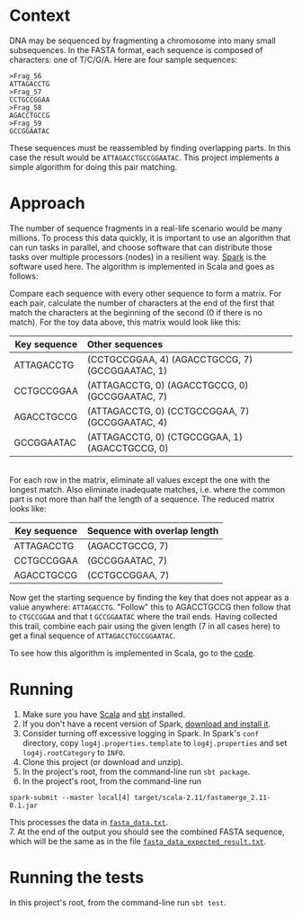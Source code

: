 Context
=======

DNA may be sequenced by fragmenting a chromosome into many small subsequences. In the FASTA format,
each sequence is composed of characters: one of T/C/G/A. Here are four sample sequences:

```
>Frag_56
ATTAGACCTG
>Frag_57
CCTGCCGGAA
>Frag_58
AGACCTGCCG
>Frag_59
GCCGGAATAC
```

These sequences must be reassembled by finding overlapping parts. 
In this case the result would be `ATTAGACCTGCCGGAATAC`.
This project implements a simple algorithm for doing this pair matching. 


Approach
========

The number of sequence fragments in a real-life scenario would be many millions. To process this data quickly, it
is important to use an algorithm that can run tasks in parallel, and choose software that can distribute
those tasks over multiple processors (nodes) in a resilient way. [Spark](http://spark.apache.org) is the
software used here. The algorithm is implemented in Scala and goes as follows:

Compare each sequence with every other sequence to form a matrix. For each pair, calculate the
number of characters at the end of the first that match the characters at the beginning of the
second (0 if there is no match). For the toy data above, this matrix would look like this:

| Key sequence   | Other sequences                                 |
| ------------   | :---------------------------------------------- |
| ATTAGACCTG     | (CCTGCCGGAA, 4) (AGACCTGCCG, 7) (GCCGGAATAC, 1) |
| CCTGCCGGAA     | (ATTAGACCTG, 0) (AGACCTGCCG, 0) (GCCGGAATAC, 7) |
| AGACCTGCCG     | (ATTAGACCTG, 0) (CCTGCCGGAA, 7) (GCCGGAATAC, 4) |
| GCCGGAATAC     | (ATTAGACCTG, 0) (CTGCCGGAA, 1) (AGACCTGCCG, 0)  |
<br> 
For each row in the matrix, eliminate all values except the one with the longest match.
Also eliminate inadequate matches, i.e. where the common part is not more than half the
length of a sequence. The reduced matrix looks like: 

| Key sequence   | Sequence with overlap length |
| ------------   | :----------------------------| 
|ATTAGACCTG      | (AGACCTGCCG, 7)              |
|CCTGCCGGAA      | (GCCGGAATAC, 7)              |
|AGACCTGCCG      | (CCTGCCGGAA, 7)              |
      
Now get the starting sequence by finding the key that does not appear as a value anywhere: `ATTAGACCTG`. 
"Follow" this to AGACCTGCCG then follow that to `CTGCCGGAA` and that t `GCCGGAATAC` 
where the trail ends. Having collected this trail, combine each pair using the given 
length (7 in all cases here) to get a final sequence of `ATTAGACCTGCCGGAATAC`.       
       
To see how this algorithm is implemented in Scala, go to the [code](src/main/scala/fastamerge/MergeFasta.scala).

          
Running
=======
     
1. Make sure you have [Scala](http://www.scala-lang.org/download/) and [sbt](http://www.scala-sbt.org/download.html) installed.
2. If you don't have a recent version of Spark, [download and install it](http://spark.apache.org/downloads.html).
3. Consider turning off excessive logging in Spark. 
 In Spark's `conf` directory, copy `log4j.properties.template` to  `log4j.properties`
 and set `log4j.rootCategory` to `INFO`.
4. Clone this project (or download and unzip).
5. In the project's root, from the command-line run `sbt package`.
6. In the project's root, from the command-line run 
  ```
  spark-submit --master local[4] target/scala-2.11/fastamerge_2.11-0.1.jar
  ```
  This processes the data in [`fasta_data.txt`](fasta_data.txt).                                   
7. At the end of the output you should see the combined FASTA sequence, 
 which will be the same as in the file [`fasta_data_expected_result.txt`](fasta_data_expected_result.txt).
      
      
Running the tests
=================
      
In this project's root, from the command-line run `sbt test`.
